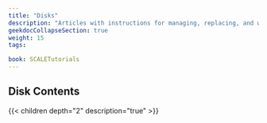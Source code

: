 ```yaml
---
title: "Disks"
description: "Articles with instructions for managing, replacing, and wiping disks."
geekdocCollapseSection: true
weight: 15
tags:

book: SCALETutorials
---
```


## Disk Contents

{{< children depth="2" description="true" >}}